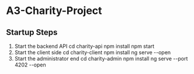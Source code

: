 # A3-Charity-Project
## Startup Steps
1. Start the backend API
cd charity-api
npm install
npm start
2. Start the client side
cd charity-client
npm install
ng serve --open
3. Start the administrator end
cd charity-admin
npm install
ng serve --port 4202 --open
